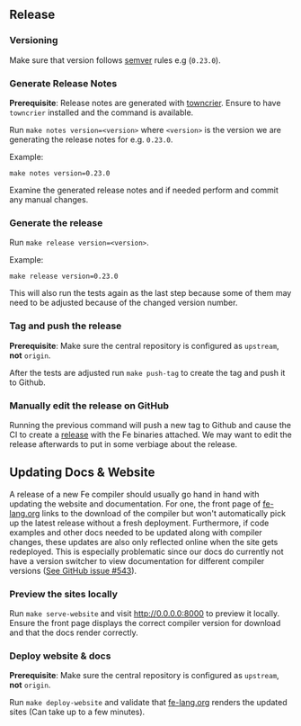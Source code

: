 ## Release

### Versioning

Make sure that version follows [semver](https://semver.org/) rules e.g (`0.23.0`).

### Generate Release Notes

**Prerequisite**: Release notes are generated with [towncrier](https://pypi.org/project/towncrier/). Ensure to have `towncrier` installed and the command is available.

Run `make notes version=<version>` where `<version>` is the version we are generating the release notes for e.g. `0.23.0`.

Example:

```
make notes version=0.23.0
```

Examine the generated release notes and if needed perform and commit any manual changes.

### Generate the release

Run `make release version=<version>`.

Example:

```
make release version=0.23.0
```

This will also run the tests again as the last step because some of them may need to be adjusted because of the changed version number.

### Tag and push the release

**Prerequisite**: Make sure the central repository is configured as `upstream`, **not** `origin`.

After the tests are adjusted run `make push-tag` to create the tag and push it to Github.


### Manually edit the release on GitHub

Running the previous command will push a new tag to Github and cause the CI to create a [release](https://github.com/ethereum/fe/releases) with the Fe binaries attached. We may want to edit the release afterwards to put in some verbiage about the release.

## Updating Docs & Website

A release of a new Fe compiler should usually go hand in hand with updating the website and documentation. For one, the front page of [fe-lang.org](https://fe-lang.org) links to the download of the compiler but won't automatically pick up the latest release without a fresh deployment. Furthermore, if code examples and other docs needed to be updated along with compiler changes, these updates are also only reflected online when the site gets redeployed. This is especially problematic since our docs do currently not have a version switcher to view documentation for different compiler versions ([See GitHub issue #543](https://github.com/ethereum/fe/issues/543)).

### Preview the sites locally

Run `make serve-website` and visit http://0.0.0.0:8000 to preview it locally. Ensure the front page displays the correct compiler version for download and that the docs render correctly.

### Deploy website & docs

**Prerequisite**: Make sure the central repository is configured as `upstream`, **not** `origin`.

Run `make deploy-website` and validate that [fe-lang.org](https://fe-lang.org) renders the updated sites (Can take up to a few minutes).
